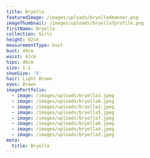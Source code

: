 ```yaml
---
title: Bryella
featuredImage: /images/uploads/bryella4banner.png
imageThumbnail: /images/uploads/bryella7profile.png
firstName: Bryella
collection: Girls
height: 82cm
measurementType: bust
bust: 49cm
waist: 47cm
hips: 46cm
size: 1-2
shoeSize: '5'
hair: Light Brown
eyes: Brown
imagePortfolio:
  - image: /images/uploads/bryella3.jpeg
  - image: /images/uploads/bryella8.jpeg
  - image: /images/uploads/bryella1.jpeg
  - image: /images/uploads/bryella5.jpeg
  - image: /images/uploads/bryella7.jpeg
  - image: /images/uploads/bryella6.jpeg
  - image: /images/uploads/bryella4.jpeg
  - image: /images/uploads/bryella2.jpeg
meta:
  title: Bryella
---
```


